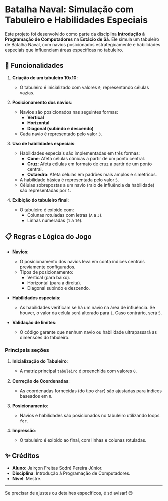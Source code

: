 # Batalha Naval: Simulação com Tabuleiro e Habilidades Especiais

Este projeto foi desenvolvido como parte da disciplina **Introdução à Programação de Computadores** na **Estácio de Sá**. Ele simula um tabuleiro de Batalha Naval, com navios posicionados estrategicamente e habilidades especiais que influenciam áreas específicas no tabuleiro.

## 🚀 Funcionalidades

1. **Criação de um tabuleiro 10x10**:
   - O tabuleiro é inicializado com valores `0`, representando células vazias.

2. **Posicionamento dos navios**:
   - Navios são posicionados nas seguintes formas:
     - **Vertical**
     - **Horizontal**
     - **Diagonal (subindo e descendo)**
   - Cada navio é representado pelo valor `3`.

3. **Uso de habilidades especiais**:
   - Habilidades especiais são implementadas em três formas:
     - **Cone**: Afeta células cônicas a partir de um ponto central.
     - **Cruz**: Afeta células em formato de cruz a partir de um ponto central.
     - **Octaedro**: Afeta células em padrões mais amplos e simétricos.
   - A habilidade básica é representada pelo valor `5`.
   - Células sobrepostas a um navio (raio de influência da habilidade) são representadas por `1`.

4. **Exibição do tabuleiro final**:
   - O tabuleiro é exibido com:
     - Colunas rotuladas com letras (`A` a `J`).
     - Linhas numeradas (`1` a `10`).

## 📋 Regras e Lógica do Jogo

- **Navios**:
  - O posicionamento dos navios leva em conta índices centrais previamente configurados.
  - Tipos de posicionamento:
    - Vertical (para baixo).
    - Horizontal (para a direita).
    - Diagonal subindo e descendo.

- **Habilidades especiais**:
  - As habilidades verificam se há um navio na área de influência. Se houver, o valor da célula será alterado para `1`. Caso contrário, será `5`.

- **Validação de limites**:
  - O código garante que nenhum navio ou habilidade ultrapassará as dimensões do tabuleiro.


### Principais seções
1. **Inicialização do Tabuleiro**:
   - A matriz principal `tabuleiro` é preenchida com valores `0`.

2. **Correção de Coordenadas**:
   - As coordenadas fornecidas (do tipo `char`) são ajustadas para índices baseados em `0`.

3. **Posicionamento**:
   - Navios e habilidades são posicionados no tabuleiro utilizando loops `for`.

4. **Impressão**:
   - O tabuleiro é exibido ao final, com linhas e colunas rotuladas.


## ✨ Créditos

- **Aluno**: Jairçon Freitas Sodré Pereira Júnior.
- **Disciplina**: Introdução à Programação de Computadores.
- **Nível**: Mestre.

---

Se precisar de ajustes ou detalhes específicos, é só avisar! 😊
